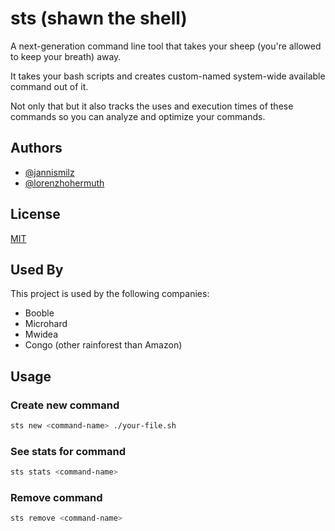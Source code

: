 
# sts (shawn the shell)

A next-generation command line tool that takes your sheep (you're allowed to keep your breath) away.

It takes your bash scripts and creates custom-named system-wide available command out of it.

Not only that but it also tracks the uses and execution times of these commands so you can analyze and optimize your commands.


## Authors

- [@jannismilz](https://github.com/jannismilz)
- [@lorenzhohermuth](https://github.com/lorenzhohermuth)


## License

[MIT](LICENSE.md)


## Used By

This project is used by the following companies:

- Booble
- Microhard
- Mwidea
- Congo (other rainforest than Amazon)


## Usage

### Create new command

```bash
sts new <command-name> ./your-file.sh
```

### See stats for command

```bash
sts stats <command-name>
```

### Remove command

```bash
sts remove <command-name>
```

